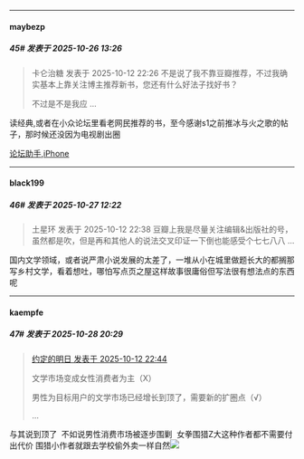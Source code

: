 ﻿
*****

####  maybezp  
##### 45#       发表于 2025-10-26 13:26

<blockquote>卡仑治糖 发表于 2025-10-12 22:26
不是说了我不靠豆瓣推荐，不过我确实基本上靠关注博主推荐新书，您还有什么好法子找好书？

不过是不是我应 ...</blockquote>
读经典,或者在小众论坛里看老网民推荐的书，至今感谢s1之前推冰与火之歌的帖子，那时候还没因为电视剧出圈

[论坛助手,iPhone](https://stage1st.com/2b/forum.php?mod=viewthread&amp;tid=2029836)


*****

####  black199  
##### 46#       发表于 2025-10-27 12:22

<blockquote>土星环 发表于 2025-10-12 22:38
豆瓣上我是尽量关注编辑&amp;出版社的号，虽然都是吹，但是再和其他人的说法交叉印证一下倒也能感受个七七八八 ...</blockquote>
国内文学领域，或者说严肃小说发展的太差了，一堆从小在城里做题长大的都搁那写乡村文学，看着想吐，哪怕写点页之屋这样故事很庸俗但写法很有想法点的东西呢


*****

####  kaempfe  
##### 47#       发表于 2025-10-28 20:29

<blockquote><a href="httphttps://stage1st.com/2b/forum.php?mod=redirect&amp;goto=findpost&amp;pid=68560959&amp;ptid=2264279" target="_blank">约定的明日 发表于 2025-10-12 22:44</a>

文学市场变成女性消费者为主（X）

男性为目标用户的文学市场已经增长到顶了，需要新的扩圈点（√）

 ...</blockquote>
与其说到顶了  不如说男性消费市场被逐步围剿  女拳围猎Z大这种作者都不需要付出代价 围猎小作者就跟去学校偷外卖一样自然<img src="https://static.stage1st.com/image/smiley/face2017/037.png" referrerpolicy="no-referrer">

